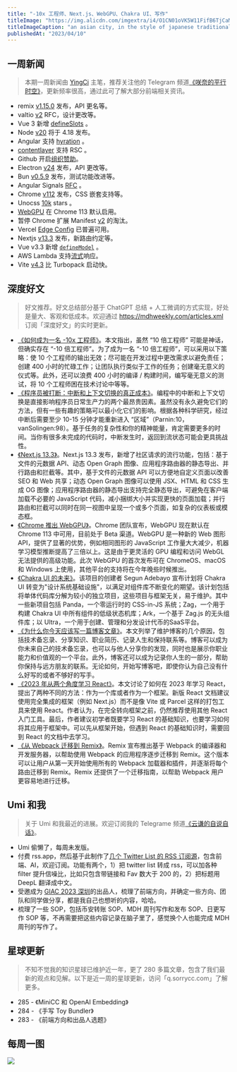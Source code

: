 ```yaml
---
title: "-10x 工程师、Next.js、WebGPU、Chakra UI、写作"
titleImage: "https://img.alicdn.com/imgextra/i4/O1CN01oVK5W11FifB6TjCaM_!!6000000000521-2-tps-1456-816.png_1200x1200.jpg"
titleImageCaption: "an asian city, in the style of japanese traditional art influence"
publishedAt: "2023/04/10"
---
```


## 一周新闻
> 本期一周新闻由 [YingCi](https://github.com/fz6m) 主笔，推荐关注他的 Telegram 频道[《咲奈的平行时空》](https://t.me/SakinaSpace)，更新频率很高，通过此可了解大部分前端相关资讯。

 - remix [v1.15.0](https://github.com/remix-run/remix/releases/tag/remix%401.15.0) 发布，API 更名等。
 - valtio [v2](https://github.com/pmndrs/valtio/discussions/703) RFC，设计更改等。
 - Vue 3 新增 [defineSlots](https://github.com/vuejs/core/pull/7982) 。
 - Node [v20](https://github.com/nodejs/release#release-schedule) 将于 4.18 发布。
 - Angular 支持 [hyration](https://github.com/angular/angular/pull/49666) 。
 - [contentlayer](https://github.com/contentlayerdev/contentlayer/releases/tag/v0.3.1) 支持 RSC 。
 - Github 开启[组织赞助](https://github.blog/2023-04-04-whats-new-with-github-sponsors/)。
 - Electron [v24](https://www.electronjs.org/zh/blog/electron-24-0) 发布，API 更改等。
 - Bun [v0.5.9](https://bun.sh/blog/bun-v0.5.9) 发布，测试功能改进等。
 - Angular Signals [RFC](https://github.com/angular/angular/discussions/49685) 。
 - Chrome [v112](https://developer.chrome.com/en/blog/new-in-chrome-112/) 发布，CSS 嵌套支持等。
 - Unocss [10k](https://github.com/unocss/unocss) stars 。
 - [WebGPU](https://developer.chrome.com/en/blog/webgpu-release/) 在 Chrome 113 默认启用。
 - 暂停 Chrome 扩展 Manifest [v2](https://groups.google.com/a/chromium.org/g/chromium-extensions/c/zQ77HkGmK9E/m/HjaaCIG-BQAJ) 的淘汰。
 - Vercel [Edge Config](https://vercel.com/blog/vercel-edge-config-is-now-generally-available) 已普遍可用。
 - Nextjs [v13.3](https://nextjs.org/blog/next-13-3) 发布，新路由约定等。
 - Vue v3.3 新增 [`defineModel`](https://github.com/vuejs/core/pull/8018) 。
 - AWS Lambda 支持[流式](https://aws.amazon.com/cn/about-aws/whats-new/2023/04/aws-lambda-response-payload-streaming/)响应。
 - Vite [v4.3](https://twitter.com/sapphi_red/status/1644647019661893633) 比 Turbopack 启动快。

## 深度好文
> 好文推荐。好文总结部分基于 ChatGPT 总结 + 人工微调的方式实现，好处是量大、客观和低成本。欢迎通过 https://mdhweekly.com/articles.xml 订阅「深度好文」的实时更新。

- [《如何成为一名 -10x 工程师》](https://taylor.town/-10x)。本文指出，虽然 “10 倍工程师” 可能是神话，但确实存在 “-10 倍工程师”。为了成为一名 “-10 倍工程师”，可以采用以下策略：使 10 个工程师的输出无效；尽可能在开发过程中更改需求以避免责任；创建 400 小时的忙碌工作；让团队执行类似于工作的任务；创建毫无意义的仪式等。此外，还可以浪费 400 小时的编译 / 构建时间，编写毫无意义的测试，将 10 个工程师困在技术讨论中等等。
- [《程序员被打断：中断和上下文切换的真正成本》](https://contextkeeper.io/blog/the-real-cost-of-an-interruption-and-context-switching/)。编程中的中断和上下文切换是直接影响程序员日常生产力的两个最昂贵因素。虽然没有永久避免它们的方法，但有一些有趣的策略可以最小化它们的影响。根据各种科学研究，经过中断后需要至少 10-15 分钟才能重新进入 “区域”（Parnin:10，vanSolingen:98）。基于任务的复杂性和你的精神能量，肯定需要更多的时间。当你有很多未完成的代码时，中断发生时，返回到流状态可能会更具挑战性。
- [《Next.js 13.3》](https://nextjs.org/blog/next-13-3)。Next.js 13.3 发布，新增了社区请求的流行功能，包括：基于文件的元数据 API、动态 Open Graph 图像、应用程序路由器的静态导出、并行路由和拦截等。其中，基于文件的元数据 API 可以方便地自定义页面以改善 SEO 和 Web 共享；动态 Open Graph 图像可以使用 JSX、HTML 和 CSS 生成 OG 图像；应用程序路由器的静态导出支持完全静态导出，可避免在客户端加载不必要的 JavaScript 代码，减小捆绑大小并实现更快的页面加载；并行路由和拦截可以同时在同一视图中呈现一个或多个页面，如复杂的仪表板或模态框。
- [《Chrome 推出 WebGPU》](https://developer.chrome.com/blog/webgpu-release/)。Chrome 团队宣布，WebGPU 现在默认在 Chrome 113 中可用，目前处于 Beta 渠道。WebGPU 是一种新的 Web 图形 API，提供了显著的优势，例如相同图形的 JavaScript 工作量大大减少，机器学习模型推断提高了三倍以上。这是由于更灵活的 GPU 编程和访问 WebGL 无法提供的高级功能。此次 WebGPU 的首次发布可在 ChromeOS、macOS 和 Windows 上使用，其他平台的支持将在今年晚些时候推出。
- [《Chakra UI 的未来》](https://www.adebayosegun.com/blog/the-future-of-chakra-ui)。该项目的创建者 Segun Adebayo 宣布计划将 Chakra UI 转变为"设计系统基础设施"，以满足对组件库不断变化的期望。该计划包括将单体代码库分解为较小的独立项目，这些项目与框架无关，易于维护。其中一些新项目包括 Panda，一个零运行时的 CSS-in-JS 系统；Zag，一个用于构建 Chakra UI 中所有组件的低级状态机库；Ark，一个基于 Zag.js 的无头组件库；以 Ultra，一个用于创建、管理和分发设计代币的SaaS平台。
- [《为什么你今天应该写一篇博客文章》](https://dzone.com//articles/why-you-should-write-blog-post)。本文列举了维护博客的几个原因，包括技术备忘录、分享知识、职业简历、记录人生和保持联系等。博客可以成为你未来自己的技术备忘录，也可以与他人分享你的发现，同时也是展示你职业能力和价值观的一个平台。此外，博客还可以成为记录你人生的一部分，帮助你保持与远方朋友的联系。无论如何，开始写博客吧，即使你认为自己没有什么好写的或者不够好的写手。
- [《2023 年从两个角度学习 React》](https://www.robinwieruch.de/learning-react/)。本文讨论了如何在 2023 年学习 React，提出了两种不同的方法：作为一个库或者作为一个框架。新版 React 文档建议使用完全集成的框架（例如 Next.js）而不是像 Vite 或 Parcel 这样的打包工具来使用 React。作者认为，在完全转向框架之前，仍然推荐使用其他 React 入门工具。最后，作者建议初学者既要学习 React 的基础知识，也要学习如何将其应用于框架中。可以先从框架开始，但遇到 React 的基础知识时，需要回到 React 的文档中去学习。
- [《从 Webpack 迁移到 Remix》](https://remix.run/blog/migrate-from-webpack)。Remix 宣布推出基于 Webpack 的编译器和开发服务器，以帮助使用 Webpack 的应用程序逐步迁移到 Remix。这个版本可以让用户从第一天开始使用所有的 Webpack 加载器和插件，并逐渐将每个路由迁移到 Remix。Remix 还提供了一个迁移指南，以帮助 Webpack 用户更容易地进行迁移。

## Umi 和我
> 关于 Umi 和我最近的进展。欢迎订阅我的 Telegrame 频道[《云谦的自说自话》](https://t.me/yqtalk)。

- Umi 偷懒了，每周未发版。
- 付费 rss.app，然后基于此制作了[几个 Twitter List 的 RSS 订阅源](https://t.me/yqtalk/320)，包含前端、AI，欢迎订阅。功能有两个，1）把 twitter list 转成 rss，可以加各种 filter 提升信噪比，比如只包含带链接和 Fav 数大于 200 的，2）把标题用 DeepL 翻译成中文。
- 受邀成为 [GIAC 2023 深圳](https://giac.msup.com.cn/2023sz/home)的出品人，梳理了前端方向，并确定一些方向、团队和同学做分享，都是我自己也想听的内容，哈哈。
- 梳理了一些 SOP，包括币安转账 SOP、MDH 周刊写作和发布 SOP、日更写作 SOP 等，不再需要把这些内容记录在脑子里了，感觉换个人也能完成 MDH 周刊的写作了。

## 星球更新
> 不知不觉我的知识星球已维护近一年，更了 280 多篇文章，包含了我们最新的观点和见解。以下是近一周的星球更新，访问「q.sorrycc.com」了解更多。

- 285 - 《MiniCC 和 OpenAI Embedding》
- 284 - 《手写 Toy Bundler》
- 283 - 《前端方向和出品人选题》

## 每周一图

![](https://img.alicdn.com/imgextra/i1/O1CN01naZcT81LhBaxkXm3i_!!6000000001330-0-tps-500-621.jpg)
